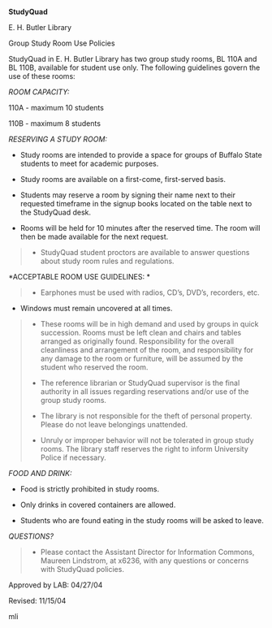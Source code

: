 **StudyQuad**

E. H. Butler Library

Group Study Room Use Policies

StudyQuad in E. H. Butler Library has two group study rooms, BL 110A and BL 110B, available for student use only. The following guidelines govern the use of these rooms:

*ROOM CAPACITY:*

110A - maximum 10 students

110B - maximum 8 students

*RESERVING A STUDY ROOM:*

-   Study rooms are intended to provide a space for groups of Buffalo State students to meet for academic purposes.

-   Study rooms are available on a first-come, first-served basis.

-   Students may reserve a room by signing their name next to their requested timeframe in the signup books located on the table next to the StudyQuad desk.

-   Rooms will be held for 10 minutes after the reserved time. The room will then be made available for the next request.

> - StudyQuad student proctors are available to answer questions about study room rules and regulations.

*ACCEPTABLE ROOM USE GUIDELINES: *

> - Earphones must be used with radios, CD’s, DVD’s, recorders, etc.

- Windows must remain uncovered at all times.

> - These rooms will be in high demand and used by groups in quick succession. Rooms must be left clean and chairs and tables arranged as originally found. Responsibility for the overall cleanliness and arrangement of the room, and responsibility for any damage to the room or furniture, will be assumed by the student who reserved the room.
>
> - The reference librarian or StudyQuad supervisor is the final authority in all issues regarding reservations and/or use of the group study rooms.
>
> - The library is not responsible for the theft of personal property. Please do not leave belongings unattended.
>
> - Unruly or improper behavior will not be tolerated in group study rooms. The library staff reserves the right to inform University Police if necessary.

*FOOD AND DRINK:*

- Food is strictly prohibited in study rooms.

- Only drinks in covered containers are allowed.

- Students who are found eating in the study rooms will be asked to leave.

*QUESTIONS?*

> - Please contact the Assistant Director for Information Commons, Maureen Lindstrom, at x6236, with any questions or concerns with StudyQuad policies.

Approved by LAB: 04/27/04

Revised: 11/15/04

mli
